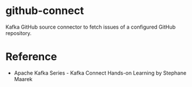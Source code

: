 # github-connect

Kafka GitHub source connector to fetch issues of a configured GitHub repository.


# Reference
- Apache Kafka Series - Kafka Connect Hands-on Learning by Stephane Maarek
